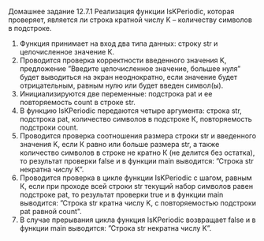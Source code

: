 Домашнее задание 12.7.1
Реализация функции IsKPeriodic, которая проверяет, является ли строка кратной числу K – количеству символов в подстроке.
1.	Функция принимает на вход два типа данных: строку str и целочисленное значение К.
2.	Проводится проверка корректности введенного значения K, предложение ”Введите целочисленное значение, большее нуля” будет выводиться на экран неоднократно, если значение будет отрицательным, равным нулю или будет введен символ(ы).
3.	Инициализируются две переменные: подстрока pat и ее повторяемость count в строке str.
4.	В функцию IsKPeriodic передаются четыре аргумента: строка str, подстрока pat, количество символов в подстроке К, повторяемость подстроки count.
5.	Проводится проверка соотношения размера строки str и введенного значения K, если К равно или больше размера str, а также количество символов в строке не кратно К (не делится без остатка), то результат проверки false и в функции main выводится: ”Строка str некратна числу K”.
6.	Проводится проверка в цикле функции IsKPeriodic с шагом, равным К, если при проходе всей строки str текущий набор символов равен подстроке pat, то результат проверки true и в функции main выводится: ”Строка str кратна числу K, c повторяемостью подстроки pat равной count".
7.	В случае прерывания цикла функция IsKPeriodic возвращает false и в функции main выводится: ”Строка str некратна числу K”.
